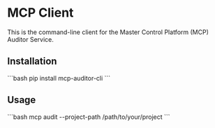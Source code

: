 # MCP Client

This is the command-line client for the Master Control Platform (MCP) Auditor Service.

## Installation

\`\`\`bash
pip install mcp-auditor-cli
\`\`\`

## Usage

\`\`\`bash
mcp audit --project-path /path/to/your/project
\`\`\` 